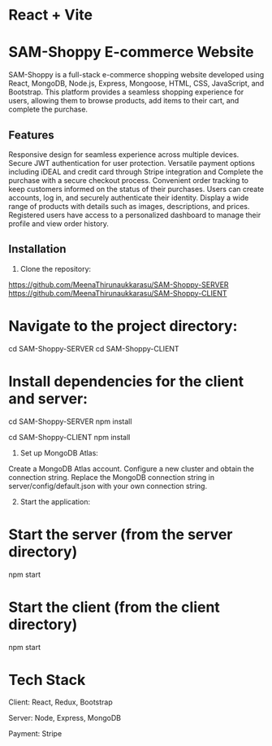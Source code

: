 # React + Vite


# SAM-Shoppy E-commerce Website 

SAM-Shoppy is a full-stack e-commerce shopping website developed using React, MongoDB, Node.js, Express, Mongoose, HTML, CSS, JavaScript, and Bootstrap. This platform provides a seamless shopping experience for users, allowing them to browse products, add items to their cart, and complete the purchase.

## Features

Responsive design for seamless experience across multiple devices.
Secure JWT authentication for user protection.
Versatile payment options including iDEAL and credit card through Stripe integration and Complete the purchase with a secure checkout process.
Convenient order tracking to keep customers informed on the status of their purchases.
Users can create accounts, log in, and securely authenticate their identity.
Display a wide range of products with details such as images, descriptions, and prices.
Registered users have access to a personalized dashboard to manage their profile and view order history.

## Installation

1. Clone the repository:

https://github.com/MeenaThirunaukkarasu/SAM-Shoppy-SERVER
https://github.com/MeenaThirunaukkarasu/SAM-Shoppy-CLIENT

# Navigate to the project directory:

cd SAM-Shoppy-SERVER
cd SAM-Shoppy-CLIENT

# Install dependencies for the client and server:

cd SAM-Shoppy-SERVER
npm install

cd SAM-Shoppy-CLIENT
npm install

1. Set up MongoDB Atlas:

Create a MongoDB Atlas account.
Configure a new cluster and obtain the connection string.
Replace the MongoDB connection string in server/config/default.json with your own connection string.

2. Start the application:

# Start the server (from the server directory)
npm start

# Start the client (from the client directory)
npm start

# Tech Stack
Client: React, Redux, Bootstrap

Server: Node, Express, MongoDB

Payment: Stripe


